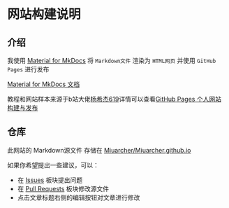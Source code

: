 # 网站构建说明

## 介绍

我使用 [Material for MkDocs](https://github.com/squidfunk/mkdocs-material) 将 `Markdown文件` 渲染为 `HTML网页` 并使用 `GitHub Pages` 进行发布

[Material for MkDocs 文档](https://squidfunk.github.io/mkdocs-material/)

教程和网站样本来源于b站大佬[杨希杰619](https://space.bilibili.com/24502827)详情可以查看[GitHub Pages 个人网站构建与发布](https://www.bilibili.com/video/BV1hL4y1w72r)

## 仓库

此网站的 Markdown源文件 存储在 [Miuarcher/Miuarcher.github.io](https://github.com/Miuarcher/Miuarcher.github.io)

如果你希望提出一些建议，可以：

- 在 [Issues](https://github.com/Miuarcher/Miuarcher.github.io/issues) 板块提出问题
- 在 [Pull Requests](https://github.com/Miuarcher/Miuarcher.github.io/pulls) 板块修改源文件
- 点击文章标题右侧的编辑按钮对文章进行修改
